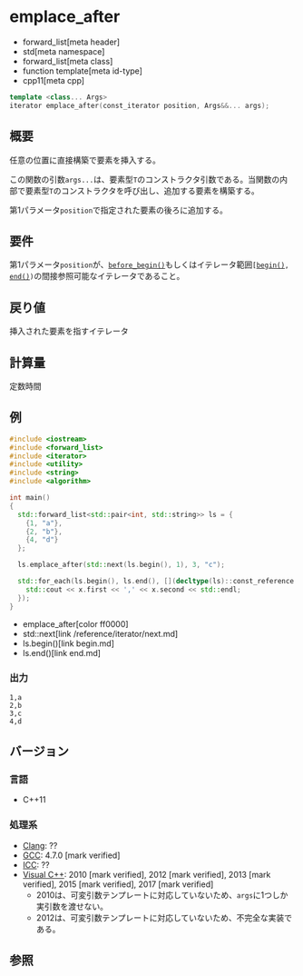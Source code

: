 # emplace_after
* forward_list[meta header]
* std[meta namespace]
* forward_list[meta class]
* function template[meta id-type]
* cpp11[meta cpp]

```cpp
template <class... Args>
iterator emplace_after(const_iterator position, Args&&... args);
```

## 概要
任意の位置に直接構築で要素を挿入する。

この関数の引数`args...`は、要素型`T`のコンストラクタ引数である。当関数の内部で要素型`T`のコンストラクタを呼び出し、追加する要素を構築する。

第1パラメータ`position`で指定された要素の後ろに追加する。


## 要件
第1パラメータ`position`が、[`before_begin()`](before_begin.md)もしくはイテレータ範囲`[`[`begin()`](begin.md)`,` [`end()`](end.md)`)`の間接参照可能なイテレータであること。


## 戻り値
挿入された要素を指すイテレータ


## 計算量
定数時間


## 例
```cpp example
#include <iostream>
#include <forward_list>
#include <iterator>
#include <utility>
#include <string>
#include <algorithm>

int main()
{
  std::forward_list<std::pair<int, std::string>> ls = {
    {1, "a"},
    {2, "b"},
    {4, "d"}
  };

  ls.emplace_after(std::next(ls.begin(), 1), 3, "c");

  std::for_each(ls.begin(), ls.end(), [](decltype(ls)::const_reference x) {
    std::cout << x.first << ',' << x.second << std::endl;
  });
}
```
* emplace_after[color ff0000]
* std::next[link /reference/iterator/next.md]
* ls.begin()[link begin.md]
* ls.end()[link end.md]

### 出力
```
1,a
2,b
3,c
4,d
```

## バージョン
### 言語
- C++11

### 処理系
- [Clang](/implementation.md#clang): ??
- [GCC](/implementation.md#gcc): 4.7.0 [mark verified]
- [ICC](/implementation.md#icc): ??
- [Visual C++](/implementation.md#visual_cpp): 2010 [mark verified], 2012 [mark verified], 2013 [mark verified], 2015 [mark verified], 2017 [mark verified]
	- 2010は、可変引数テンプレートに対応していないため、`args`に1つしか実引数を渡せない。
	- 2012は、可変引数テンプレートに対応していないため、不完全な実装である。


## 参照


